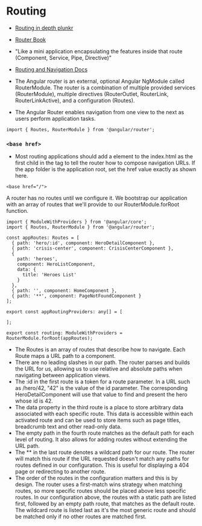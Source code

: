 # Routing

- [Routing in depth plunkr](https://angular.io/resources/live-examples/router/ts/plnkr.html)
- [Router Book](https://leanpub.com/router/)
- "Like a mini application encapsulating the features inside that route (Component, Service, Pipe, Directive)"
- [Routing and Navigation Docs](https://angular.io/docs/ts/latest/guide/router.html)

- The Angular router is an external, optional Angular NgModule called RouterModule. The router is a combination of multiple provided services (RouterModule), multiple directives (RouterOutlet, RouterLink, RouterLinkActive), and a configuration (Routes). 
- The Angular Router enables navigation from one view to the next as users perform application tasks.

```
import { Routes, RouterModule } from '@angular/router';
```

### `<base href>`

- Most routing applications should add a <base> element to the index.html as the first child in the <head> tag to tell the router how to compose navigation URLs. If the app folder is the application root, set the href value exactly as shown here.

```
<base href="/">
```

A router has no routes until we configure it. We bootstrap our application with an array of routes that we'll provide to our RouterModule.forRoot function.

```
import { ModuleWithProviders } from '@angular/core';
import { Routes, RouterModule } from '@angular/router';

const appRoutes: Routes = [
  { path: 'hero/:id', component: HeroDetailComponent },
  { path: 'crisis-center', component: CrisisCenterComponent },
  {
    path: 'heroes',
    component: HeroListComponent,
    data: {
      title: 'Heroes List'
    }
  },
  { path: '', component: HomeComponent },
  { path: '**', component: PageNotFoundComponent }
];

export const appRoutingProviders: any[] = [

];

export const routing: ModuleWithProviders = RouterModule.forRoot(appRoutes);
```

- The Routes is an array of routes that describe how to navigate. Each Route maps a URL path to a component.
- There are no leading slashes in our path. The router parses and builds the URL for us, allowing us to use relative and absolute paths when navigating between application views.
- The :id in the first route is a token for a route parameter. In a URL such as /hero/42, "42" is the value of the id parameter. The corresponding HeroDetailComponent will use that value to find and present the hero whose id is 42. 
- The data property in the third route is a place to store arbitrary data associated with each specific route. This data is accessible within each activated route and can be used to store items such as page titles, breadcrumb text and other read-only data.
- The empty path in the fourth route matches as the default path for each level of routing. It also allows for adding routes without extending the URL path.
- The ** in the last route denotes a wildcard path for our route. The router will match this route if the URL requested doesn't match any paths for routes defined in our configuration. This is useful for displaying a 404 page or redirecting to another route.
- The order of the routes in the configuration matters and this is by design. The router uses a first-match wins strategy when matching routes, so more specific routes should be placed above less specific routes. In our configuration above, the routes with a static path are listed first, followed by an empty path route, that matches as the default route. The wildcard route is listed last as it's the most generic route and should be matched only if no other routes are matched first.
